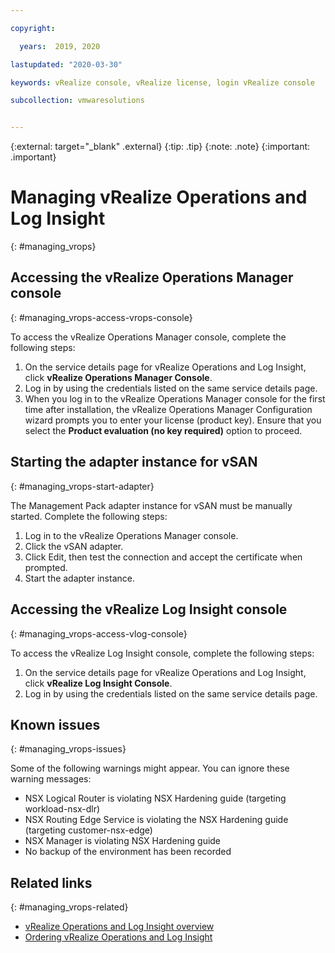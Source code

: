 ```yaml
---

copyright:

  years:  2019, 2020

lastupdated: "2020-03-30"

keywords: vRealize console, vRealize license, login vRealize console

subcollection: vmwaresolutions


---
```


{:external: target="_blank" .external}
{:tip: .tip}
{:note: .note}
{:important: .important}

# Managing vRealize Operations and Log Insight
{: #managing_vrops}

## Accessing the vRealize Operations Manager console
{: #managing_vrops-access-vrops-console}

To access the vRealize Operations Manager console, complete the following steps:

1. On the service details page for vRealize Operations and Log Insight, click **vRealize Operations Manager Console**.
2. Log in by using the credentials listed on the same service details page.
3. When you log in to the vRealize Operations Manager console for the first time after installation, the vRealize Operations Manager Configuration wizard prompts you to enter your license (product key). Ensure that you select the **Product evaluation (no key required)** option to proceed.

## Starting the adapter instance for vSAN
{: #managing_vrops-start-adapter}

The Management Pack adapter instance for vSAN must be manually started. Complete the following steps:

1. Log in to the vRealize Operations Manager console.
2. Click the vSAN adapter.
3. Click Edit, then test the connection and accept the certificate when prompted.
4. Start the adapter instance.

## Accessing the vRealize Log Insight console
{: #managing_vrops-access-vlog-console}

To access the vRealize Log Insight console, complete the following steps:

1. On the service details page for vRealize Operations and Log Insight, click **vRealize Log Insight Console**.
2. Log in by using the credentials listed on the same service details page.

## Known issues
{: #managing_vrops-issues}

Some of the following warnings might appear. You can ignore these warning messages:
* NSX Logical Router is violating NSX Hardening guide (targeting workload-nsx-dlr)
* NSX Routing Edge Service is violating the NSX Hardening guide (targeting customer-nsx-edge)
* NSX Manager is violating NSX Hardening guide
* No backup of the environment has been recorded

## Related links
{: #managing_vrops-related}

* [vRealize Operations and Log Insight overview](/docs/vmwaresolutions?topic=vmwaresolutions-vrops_overview)
* [Ordering vRealize Operations and Log Insight](/docs/vmwaresolutions?topic=vmwaresolutions-vrops_ordering)
